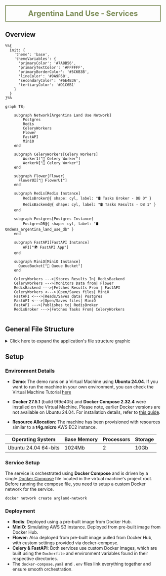 <h1 style="color: #7A8B56; font-size: 24px; font-weight: bold; text-align: center; padding: 10px; border: 2px solid #7A8B56;">Argentina Land Use - Services</h1>

## Overview

```mermaid
%%{
  init: {
    'theme': 'base',
    'themeVariables': {
      'primaryColor': '#7A8B56',
      'primaryTextColor': '#FFFFFF',
      'primaryBorderColor': '#5C6B3B',
      'lineColor': '#9A9F68',
      'secondaryColor': '#6E4B3A',
      'tertiaryColor': '#D1C6B1'
    }
  }
}%%

graph TB;

    subgraph Network[Argentina Land Use Network]
        Postgres
        Redis
        CeleryWorkers
        Flower
        FastAPI
        MiniO
    end
    
    subgraph CeleryWorkers[Celery Workers]
        Worker1["👷 Celery Worker"]
        WorkerN["👷 Celery Worker"]
    end

    subgraph Flower[Flower]
      FlowerUI["🌸 FlowerUI"]
    end

    subgraph Redis[Redis Instance]
        RedisBroker@{ shape: cyl, label: "🛢️ Tasks Broker - DB 0" }
        RedisBackend@{ shape: cyl, label: "🛢️ Tasks Results - DB 1" }
    end

    subgraph Postgres[Postgres Instance]
        PostgresDB@{ shape: cyl, label: "🛢️ Omdena_argentina_land_use_db" }
    end
    
    subgraph FastAPI[FastAPI Instance]
        API["🌍 FastAPI App"]
    end

    subgraph MiniO[MiniO Instance]
      QueueBucket["🧺 Queue Bucket"]
    end

    CeleryWorkers --->|Stores Results In| RedisBackend
    CeleryWorkers --->|Monitors Data from| Flower
    RedisBackend --->|Fetches Results From | FastAPI
    CeleryWorkers <--->|Open/Saves files| MiniO
    FastAPI <--->|Reads/Saves data| Postgres
    FastAPI <--->|Open/Saves files| MiniO
    FastAPI --->|Publishes to| RedisBroker 
    RedisBroker --->|Fetches Tasks From| CeleryWorkers  


```

## General File Structure

<details>
  <summary>Click here to expand the application's file structure graphic</summary>

```
virtual-machine
+---celery
|   +---app
|   |   __init__.py
|   |   celery_app_with_priorities.py
|   |   celery_app.py
|   |   tasks.py
|   |   requirements.txt
|   |
|   .env
|   Dockerfile
|   Dockerfile.txt
|   README.md
|
+---docker-setup
|   README.md
|
+---fast-api
|   +---app
|   |   __init__.py
|   |   celery_config.py
|   |   main.py
|   |   requirements.txt
|   |
|   .env
|   Dockerfile
|   README.md
|
+---postgres
|   +---backup
|   |
|   docker-entrypoint.sh
|   
+---redis
|   .env
|   redis.conf
|   README.md
|
+---vm-setup
|   +---src
|   |   appliance-import-1.jpg
|   |   appliance-import-2.jpg
|   |   appliance-import-3.jpg
|   |   appliance-import-4.jpg
|   |   appliance-import-5.jpg
|   |   appliance-import-6.jpg
|   |   appliance-import-7.jpg
|   |   appliance-import-8.jpg
|   |   appliance-import-9.jpg
|   |   appliance-import-10.jpg
|   |   new-virtual-machine-1.jpg
|   |   new-virtual-machine-2.jpg
|   |   new-virtual-machine-3-7.jpg
|   |   new-virtual-machine-8-9.jpg
|   |   new-virtual-machine-10-12.jpg
|   |   new-virtual-machine-13-15.jpg
|   |   new-virtual-machine-16.jpg
|   |   new-virtual-machine-17.jpg
|   |   new-virtual-machine-18.jpg
|   |   new-virtual-machine-19.jpg
|   |   new-virtual-machine-20.jpg
|   |   new-virtual-machine-21.jpg
|   |   new-virtual-machine-22.jpg
|   |   new-virtual-machine-23a.jpg
|   |   new-virtual-machine-23b.jpg
|   |
|   README.md
|
|---.env
|---.gitignore
|---docker-compose.yaml
|---README.md
```

</details>

## Setup

### Environment Details
- **Demo**: The demo runs on a Virtual Machine using **Ubuntu 24.04**. If you want to run the machine in your own environment, you can check the Virtual Machine Tutorial [here](vm-setup/README.md)

- **Docker 27.5.1** (build 9f9e405) and **Docker Compose 2.32.4** were installed on the Virtual Machine. Please note, earlier Docker versions are not available on Ubuntu 24.04. For installation details, refer to [this guide](docker/README.md).
  
- **Resource Allocation**: The machine has been provisioned with resources similar to a **t4g.micro** AWS EC2 instance.

<table align="center">
  <thead>
    <tr>
      <th>Operating System</th>
      <th>Base Memory</th>
      <th>Processors</th>
      <th>Storage</th>
     </tr>
  </thead>
  <tbody>
    <tr>
      <td>Ubuntu 24.04 64-bits</td>
      <td>1024Mb</td>
      <td>2</td>
      <td>10Gb</td>
    </tr>
  </tbody>
</table>

### Service Setup
The service is orchestrated using **Docker Compose** and is driven by a single [Docker Compose](docker-compose.yaml) file located in the virtual machine's project root. Before running the compose file, you need to setup a custom Docker network for the service.

```bash
docker network create argland-network
```

### Deployment
- **Redis**: Deployed using a pre-built image from Docker Hub.
- **MiniO**: Simulating AWS S3 instance. Deployed from pre-built image from Docker Hub.
- **Flower**: Also deployed from pre-built image pulled from Docker Hub, with custom settings provided via docker-compose.
- **Celery & FastAPI**: Both services use custom Docker images, which are built using the `Dockerfile` and environment variables found in their respective directories. 
- The `docker-compose.yaml` and `.env` files link everything together and ensure smooth orchestration.

